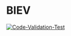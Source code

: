 # BIEV
[![Code-Validation-Test](https://github.com/BryanVoo/BIEV/actions/workflows/main.yml/badge.svg)](https://github.com/BryanVoo/BIEV/actions/workflows/main.yml)
